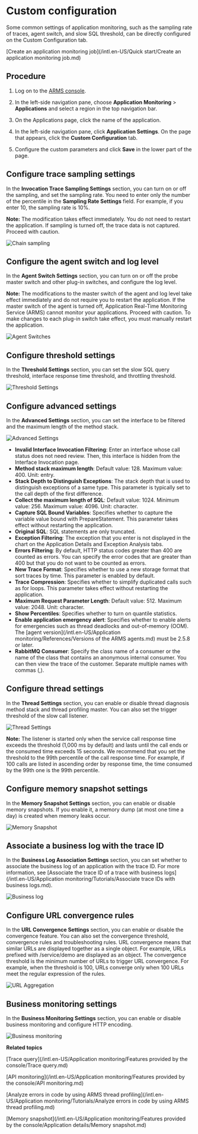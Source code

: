 # Custom configuration

Some common settings of application monitoring, such as the sampling rate of traces, agent switch, and slow SQL threshold, can be directly configured on the Custom Configuration tab.

[Create an application monitoring job](/intl.en-US/Quick start/Create an application monitoring job.md)

## Procedure

1.  Log on to the [ARMS console](https://arms-ap-southeast-1.console.aliyun.com/#/home).

2.  In the left-side navigation pane, choose **Application Monitoring** \> **Applications** and select a region in the top navigation bar.

3.  On the Applications page, click the name of the application.

4.  In the left-side navigation pane, click **Application Settings**. On the page that appears, click the **Custom Configuration** tab.

5.  Configure the custom parameters and click **Save** in the lower part of the page.


## Configure trace sampling settings

In the **Invocation Trace Sampling Settings** section, you can turn on or off the sampling, and set the sampling rate. You need to enter only the number of the percentile in the **Sampling Rate Settings** field. For example, if you enter 10, the sampling rate is 10%.

**Note:** The modification takes effect immediately. You do not need to restart the application. If sampling is turned off, the trace data is not captured. Proceed with caution.

![Chain sampling](https://static-aliyun-doc.oss-accelerate.aliyuncs.com/assets/img/en-US/9549558061/p169596.png)

## Configure the agent switch and log level

In the **Agent Switch Settings** section, you can turn on or off the probe master switch and other plug-in switches, and configure the log level.

**Note:** The modifications to the master switch of the agent and log level take effect immediately and do not require you to restart the application. If the master switch of the agent is turned off, Application Real-Time Monitoring Service \(ARMS\) cannot monitor your applications. Proceed with caution. To make changes to each plug-in switch take effect, you must manually restart the application.

![Agent Switches](https://static-aliyun-doc.oss-accelerate.aliyuncs.com/assets/img/en-US/1652458061/p43148.png)

## Configure threshold settings

In the **Threshold Settings** section, you can set the slow SQL query threshold, interface response time threshold, and throttling threshold.

![Threshold Settings](https://static-aliyun-doc.oss-accelerate.aliyuncs.com/assets/img/en-US/2652458061/p43149.png)

## Configure advanced settings

In the **Advanced Settings** section, you can set the interface to be filtered and the maximum length of the method stack.

![Advanced Settings](https://static-aliyun-doc.oss-accelerate.aliyuncs.com/assets/img/en-US/2652458061/p43183.png)

-   **Invalid Interface Invocation Filtering**: Enter an interface whose call status does not need review. Then, this interface is hidden from the Interface Invocation page.
-   **Method stack maximum length**: Default value: 128. Maximum value: 400. Unit: entry.
-   **Stack Depth to Distinguish Exceptions**: The stack depth that is used to distinguish exceptions of a same type. This parameter is typically set to the call depth of the first difference.
-   **Collect the maximum length of SQL**: Default value: 1024. Minimum value: 256. Maximum value: 4096. Unit: character.
-   **Capture SQL Bound Variables**: Specifies whether to capture the variable value bound with PrepareStatement. This parameter takes effect without restarting the application.
-   **Original SQL**: SQL statements are only truncated.
-   **Exception Filtering**: The exception that you enter is not displayed in the chart on the Application Details and Exception Analysis tabs.
-   **Errors Filtering**: By default, HTTP status codes greater than 400 are counted as errors. You can specify the error codes that are greater than 400 but that you do not want to be counted as errors.
-   **New Trace Format**: Specifies whether to use a new storage format that sort traces by time. This parameter is enabled by default.
-   **Trace Compression**: Specifies whether to simplify duplicated calls such as for loops. This parameter takes effect without restarting the application.
-   **Maximum Request Parameter Length**: Default value: 512. Maximum value: 2048. Unit: character.
-   **Show Percentiles**: Specifies whether to turn on quantile statistics.
-   **Enable application emergency alert**: Specifies whether to enable alerts for emergencies such as thread deadlocks and out-of-memory \(OOM\). The [agent version](/intl.en-US/Application monitoring/References/Versions of the ARMS agents.md) must be 2.5.8 or later.
-   **RabbitMQ Consumer**: Specify the class name of a consumer or the name of the class that contains an anonymous internal consumer. You can then view the trace of the customer. Separate multiple names with commas \(,\).

## Configure thread settings

In the **Thread Settings** section, you can enable or disable thread diagnosis method stack and thread profiling master. You can also set the trigger threshold of the slow call listener.

![Thread Settings](https://static-aliyun-doc.oss-accelerate.aliyuncs.com/assets/img/en-US/8137378061/p43185.png)

**Note:** The listener is started only when the service call response time exceeds the threshold \(1,000 ms by default\) and lasts until the call ends or the consumed time exceeds 15 seconds. We recommend that you set the threshold to the 99th percentile of the call response time. For example, if 100 calls are listed in ascending order by response time, the time consumed by the 99th one is the 99th percentile.

## Configure memory snapshot settings

In the **Memory Snapshot Settings** section, you can enable or disable memory snapshots. If you enable it, a memory dump \(at most one time a day\) is created when memory leaks occur.

![Memory Snapshot](https://static-aliyun-doc.oss-accelerate.aliyuncs.com/assets/img/en-US/2652458061/p46550.png)

## Associate a business log with the trace ID

In the **Business Log Association Settings** section, you can set whether to associate the business log of an application with the trace ID. For more information, see [Associate the trace ID of a trace with business logs](/intl.en-US/Application monitoring/Tutorials/Associate trace IDs with business logs.md).

![Business log](https://static-aliyun-doc.oss-accelerate.aliyuncs.com/assets/img/en-US/5762658061/p22045.png)

## Configure URL convergence rules

In the **URL Convergence Settings** section, you can enable or disable the convergence feature. You can also set the convergence threshold, convergence rules and troubleshooting rules. URL convergence means that similar URLs are displayed together as a single object. For example, URLs prefixed with /service/demo are displayed as an object. The convergence threshold is the minimum number of URLs to trigger URL convergence. For example, when the threshold is 100, URLs converge only when 100 URLs meet the regular expression of the rules.

![URL Aggregation](https://static-aliyun-doc.oss-accelerate.aliyuncs.com/assets/img/en-US/5762658061/p46552.png)

## Business monitoring settings

In the **Business Monitoring Settings** section, you can enable or disable business monitoring and configure HTTP encoding.

![Business monitoring](https://static-aliyun-doc.oss-accelerate.aliyuncs.com/assets/img/en-US/5762658061/p169619.png)

**Related topics**  


[Trace query](/intl.en-US/Application monitoring/Features provided by the console/Trace query.md)

[API monitoring](/intl.en-US/Application monitoring/Features provided by the console/API monitoring.md)

[Analyze errors in code by using ARMS thread profiling](/intl.en-US/Application monitoring/Tutorials/Analyze errors in code by using ARMS thread profiling.md)

[Memory snapshot](/intl.en-US/Application monitoring/Features provided by the console/Application details/Memory snapshot.md)

